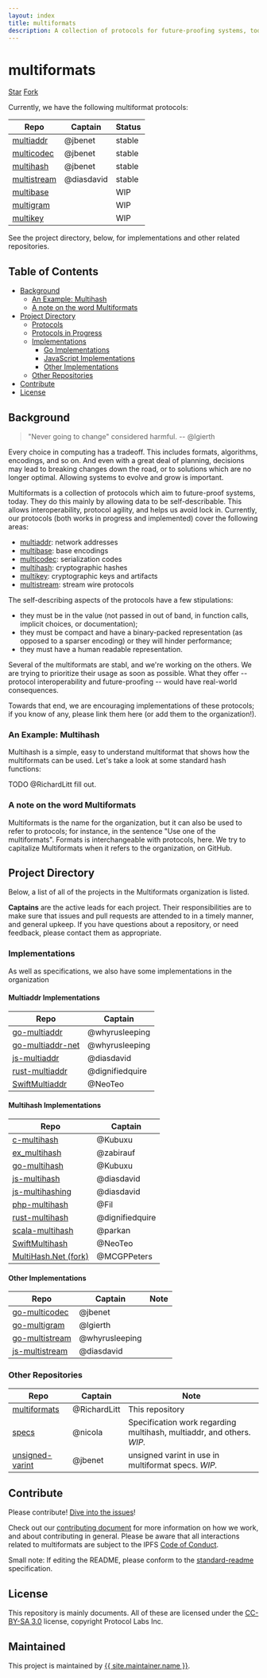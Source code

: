 ```yaml
---
layout: index
title: multiformats
description: A collection of protocols for future-proofing systems, today.
---
```


# multiformats

<a class="github-button" href="https://github.com/multiformats/multiformats" data-icon="octicon-star" data-count-href="/multiformats/multiformats/stargazers" data-count-api="/repos/multiformats/multiformats#stargazers_count">Star</a>
<a class="github-button" href="https://github.com/multiformats/multiformats" data-icon="octicon-git-branch" data-count-href="/multiformats/multiformats/network" data-count-api="/repos/multiformats/multiformats#forks_count">Fork</a>

Currently, we have the following multiformat protocols:

| Repo | Captain | Status |
|------|---------|--------|
| [multiaddr](https://github.com/multiformats/multiaddr)| @jbenet | stable |
| [multicodec](https://github.com/multiformats/multicodec)| @jbenet | stable |
| [multihash](https://github.com/multiformats/multihash)| @jbenet | stable |
| [multistream](https://github.com/multiformats/multistream)| @diasdavid | stable |
| [multibase](https://github.com/ipfs/specs/issues/130) | | WIP |
| [multigram](https://github.com/ipfs/specs/pull/123) | | WIP |
| [multikey](https://github.com/ipfs/specs/issues/58) | | WIP |

See the project directory, below, for implementations and other related repositories.

## Table of Contents

- [Background](#background)
  - [An Example: Multihash](#an-example-multihash)
  - [A note on the word Multiformats](#a-note-on-the-word-multiformats)
- [Project Directory](#project-directory)
  - [Protocols](#protocols)
  - [Protocols in Progress](#protocols-in-progress)
  - [Implementations](#implementations)
    - [Go Implementations](#go-implementations)
    - [JavaScript Implementations](#javascript-implementations)
    - [Other Implementations](#other-implementations)
  - [Other Repositories](#other-repositories)
- [Contribute](#contribute)
- [License](#license)

## Background

> "Never going to change" considered harmful.
> -- @lgierth

Every choice in computing has a tradeoff. This includes formats, algorithms, encodings, and so on. And even with a great deal of planning, decisions may lead to breaking changes down the road, or to solutions which are no longer optimal. Allowing systems to evolve and grow is important.

Multiformats is a collection of protocols which aim to future-proof systems, today. They do this mainly by allowing data to be self-describable. This allows interoperability, protocol agility, and helps us avoid lock in. Currently, our protocols (both works in progress and implemented) cover the following areas:

- [multiaddr](https://github.com/multiformats/multiaddr): network addresses
- [multibase](https://github.com/ipfs/specs/issues/130): base encodings
- [multicodec](https://github.com/multiformats/multicodec): serialization codes
- [multihash](https://github.com/multiformats/multihash): cryptographic hashes
- [multikey](https://github.com/ipfs/specs/issues/58): cryptographic keys and artifacts
- [multistream](https://github.com/multiformats/multistream): stream wire protocols

The self-describing aspects of the protocols have a few stipulations:

- they must be in the value (not passed in out of band, in function calls, implicit choices, or documentation);
- they must be compact and have a binary-packed representation (as opposed to a sparser encoding) or they will hinder performance;
- they must have a human readable representation.

Several of the multiformats are stabl, and we're working on the others. We are trying to prioritize their usage as soon as possible. What they offer -- protocol interoperability and future-proofing --  would have real-world consequences.

Towards that end, we are encouraging implementations of these protocols; if you know of any, please link them here (or add them to the organization!).

### An Example: Multihash

Multihash is a simple, easy to understand multiformat that shows how the multiformats can be used. Let's take a look at some standard hash functions:

TODO @RichardLitt fill out.

### A note on the word Multiformats

Multiformats is the name for the organization, but it can also be used to refer to protocols; for instance, in the sentence "Use one of the multiformats". Formats is interchangeable with protocols, here. We try to capitalize Multiformats when it refers to the organization, on GitHub.

## Project Directory

Below, a list of all of the projects in the Multiformats organization is listed.

**Captains** are the active leads for each project. Their responsibilities are to make sure that issues and pull requests are attended to in a timely manner, and general upkeep. If you have questions about a repository, or need feedback, please contact them as appropriate.

### Implementations

As well as specifications, we also have some implementations in the organization

#### Multiaddr Implementations

| Repo | Captain |
|------|-------------------|
| [go-multiaddr](https://github.com/multiformats/go-multiaddr)| @whyrusleeping |
| [go-multiaddr-net](https://github.com/multiformats/go-multiaddr-net)| @whyrusleeping |
| [js-multiaddr](https://github.com/multiformats/js-multiaddr)| @diasdavid |
| [rust-multiaddr](https://github.com/multiformats/rust-multiaddr)| @dignifiedquire | |
| [SwiftMultiaddr](https://github.com/multiformats/SwiftMultiaddr)| @NeoTeo | |

#### Multihash Implementations

| Repo | Captain |
|------|-------------------|
| [c-multihash](https://github.com/multiformats/c-multihash) | @Kubuxu | _Only parsing and encoding, and not hashing._ |
| [ex_multihash](https://github.com/multiformats/ex_multihash)| @zabirauf | |
| [go-multihash](https://github.com/multiformats/go-multihash)| @Kubuxu |
| [js-multihash](https://github.com/multiformats/js-multihash)| @diasdavid |
| [js-multihashing](https://github.com/multiformats/js-multihashing)| @diasdavid |
| [php-multihash](https://github.com/multiformats/php-multihash)| @Fil | |
| [rust-multihash](https://github.com/multiformats/rust-multihash)| @dignifiedquire | |
| [scala-multihash](https://github.com/multiformats/scala-multihash)| @parkan | |
| [SwiftMultihash](https://github.com/multiformats/SwiftMultihash)| @NeoTeo | |
| [MultiHash.Net (fork)](https://github.com/multiformats/MultiHash.Net)| @MCGPPeters | |

#### Other Implementations

| Repo | Captain | Note |
|------|---------|------|
| [go-multicodec](https://github.com/multiformats/go-multicodec)| @jbenet |
| [go-multigram](https://github.com/multiformats/go-multigram)| @lgierth |
| [go-multistream](https://github.com/multiformats/go-multistream)| @whyrusleeping |
| [js-multistream](https://github.com/multiformats/js-multistream)| @diasdavid |

### Other Repositories

| Repo | Captain | Note |
|------|---------|------|
| [multiformats](https://github.com/multiformats/multiformats)| @RichardLitt | This repository |
| [specs](https://github.com/multiformats/specs)| @nicola | Specification work regarding multihash, multiaddr, and others. _WIP._ |
| [unsigned-varint](https://github.com/multiformats/unsigned-varint) | @jbenet | unsigned varint in use in multiformat specs. _WIP._ |

## Contribute

Please contribute! [Dive into the issues](https://github.com/multiformats/multiformats/issues)!

Check out our [contributing document](contributing.md) for more information on how we work, and about contributing in general. Please be aware that all interactions related to multiformats are subject to the IPFS [Code of Conduct](https://github.com/ipfs/community/blob/master/code-of-conduct.md).

Small note: If editing the README, please conform to the [standard-readme](https://github.com/RichardLitt/standard-readme) specification.

## License

This repository is mainly documents. All of these are licensed under the [CC-BY-SA 3.0](https://ipfs.io/ipfs/QmVreNvKsQmQZ83T86cWSjPu2vR3yZHGPm5jnxFuunEB9u) license, copyright Protocol Labs Inc.

## Maintained

<p class="maintainer">This project is maintained by <a href="{{ site.maintainer.link }}">{{ site.maintainer.name }}</a>.</p>
